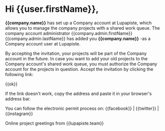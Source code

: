 # Hi {{user.firstName}},

**{{company.name}}** has set up a Company account at Lupapiste, which allows you to manage the company projects with a shared work queue. The company account administrator {{company.admin.firstName}} {{company.admin.lastName}} has added you **{{company.name}}** -as a Company account user at Lupapiste.

By accepting the invitation, your projects will be part of the Company account in the future. In case you want to add your old projects to the Company account's shared work queue, you must authorize the Company account for the projects in question. Accept the invitation by clicking the following link:

{{ok}}

If the link doesn't work, copy the address and paste it in your browser's address bar.

You can follow the electronic permit process on: {{facebook}} | {{twitter}} | {{instagram}}

Online project greetings from
{{lupapiste.team}}